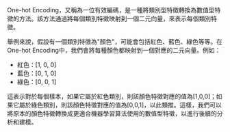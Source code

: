 One-hot Encoding，又稱為一位有效編碼，是一種將類別型特徵轉換為數值型特徵的方法。該方法通過將每個類別特徵映射到一個二元向量，來表示每個類別特徵。

舉例來說，假設有一個類別特徵為"顏色"，可能會包括紅色、藍色、綠色等等。在One-hot Encoding中，我們會將每種顏色都映射到一個對應的二元向量。例如：

- 紅色：[1, 0, 0]
- 藍色：[0, 1, 0]
- 綠色：[0, 0, 1]

這表示對於每個樣本，如果它屬於紅色類別，則該顏色特徵對應的值為[1,0,0]；如果它屬於綠色類別，則該顏色特徵對應的值為[0,0,1]，以此類推。這樣，我們可以將原本的顏色特徵轉換成更適合機器學習算法使用的數值型特徵，以進行後續的分析和建模。